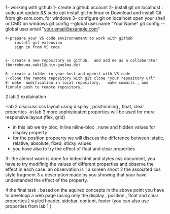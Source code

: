 1- working with github 
    1- create a github account
    2- install git on localhost    : sudo apt update && sudo apt install git   for linux  or Download and install Git from git-scm.com.
                                                                                             for windows
    3- configure git on localhost 
        open your shell or CMD on windows 
        git config --global user.name "Your Name"
        git config --global user.email "your.email@example.com"

    4-prepare your VS code environnement to work with github 
        install git extension
        sign in from VS code 


    5- create a new repository on github.  and add me as a collaborator (berrehouma.nabil@univ-guelma.dz)
      
    6- create a folder in your host and openit with VS code
    7-clone the remote repository with git clone "your repository url"
    8- make  modification in local repository,   make commits , and finnaly push to remote repository.

2 lab 2 explaination

 -lab 2 disccuss css layout using display , positionning , float, clear properties
 -in lab 3 more sophisticated proporties will be used for more responsive layout (flex, grid)
 - in this lab we try bloc, inline niline-bloc , none and hidden values  for display property
 - for the position propoerty we will discuss the difference between :static, relative, absolute, fixed, sticky values
 - you have also to try the effect of float and clear properties

3- the almost work is done for index.html and styles.css document, you have to try modifinig the values  of different properties and observe the effect in each case.
    an observation is 
            1 a screen shoot
            2 the assoiated css style fragment
            3 a description made by you showing that your have  undestanded  the effect of the property. 

4 the final task : based on the aquired concepts in the above point you have to developp a web page (using only the display , position , float and clear properties ) styled header, sidebar, content, footer (you can also use proporties from lab 1 )
                 